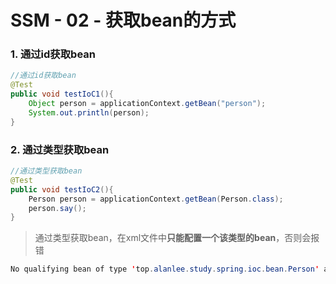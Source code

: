 # SSM - 02 - 获取bean的方式

### 1. 通过id获取bean

```java
//通过id获取bean
@Test
public void testIoC1(){
    Object person = applicationContext.getBean("person");
    System.out.println(person);
}
```





### 2. 通过类型获取bean

```java
//通过类型获取bean
@Test
public void testIoC2(){
    Person person = applicationContext.getBean(Person.class);
    person.say();
}
```

> 通过类型获取bean，在xml文件中**只能配置一个该类型的bean**，否则会报错

```java
No qualifying bean of type 'top.alanlee.study.spring.ioc.bean.Person' available: expected single matching bean but found 2: person,person1
```

